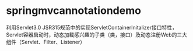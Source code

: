 # springmvcannotationdemo

利用Servlet3.0 JSR315规范中的实现ServletContainerInitalizer接口特性，
Servlet容器启动时，动态加载感兴趣的子类（类，接口）及动态注册Web的三大组件（Servlet、Filter、Listener）


